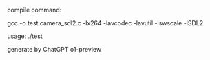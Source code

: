 compile command:

gcc -o test camera_sdl2.c -lx264 -lavcodec -lavutil -lswscale -lSDL2

usage: ./test

generate by ChatGPT o1-preview
